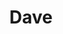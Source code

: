 ---
facebook: https://facebook.com/TheDaveApp
instagram: https://instagram.com/thedaveapp
logohandle: dave
sort: dave
title: Dave
twitter: https://x.com/davesavesyou
website: https://dave.com/
---